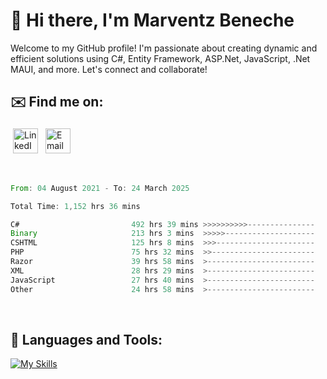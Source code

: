# 👋 Hi there, I'm Marventz Beneche

Welcome to my GitHub profile! I'm passionate about creating dynamic and efficient solutions using C#, Entity Framework, ASP.Net, JavaScript, .Net MAUI, and more. Let's connect and collaborate!

## ✉️ Find me on:
 <a href="https://linkedin.com/in/benechem" target="_blank" rel="noopener noreferrer"> <img src="https://icons.iconarchive.com/icons/limav/flat-gradient-social/512/Linkedin-icon.png" alt="LinkedIn" height="40" style="vertical-align:top; margin:4px"></a>
 <a href="mailto:info@benechem.co"> <img src="https://icons.iconarchive.com/icons/dtafalonso/android-lollipop/512/Gmail-icon.png" alt="Email" height="40" style="vertical-align:top; margin:4px"></a>
</p>

<br/>
<!--START_SECTION:waka-->

```rust
From: 04 August 2021 - To: 24 March 2025

Total Time: 1,152 hrs 36 mins

C#                         492 hrs 39 mins >>>>>>>>>>---------------   41.84 %
Binary                     213 hrs 3 mins  >>>>>--------------------   18.09 %
CSHTML                     125 hrs 8 mins  >>>----------------------   10.63 %
PHP                        75 hrs 32 mins  >>-----------------------   06.42 %
Razor                      39 hrs 58 mins  >------------------------   03.39 %
XML                        28 hrs 29 mins  >------------------------   02.42 %
JavaScript                 27 hrs 40 mins  >------------------------   02.35 %
Other                      24 hrs 58 mins  >------------------------   02.12 %
```

<!--END_SECTION:waka-->
<br />

## 🧰 Languages and Tools:

[![My Skills](https://skillicons.dev/icons?i=js,html,css,cs,java,php,mysql,dotnet,bootstrap,visualstudio,vscode,androidstudio,azure,xd,wordpress,raspberrypi)](https://skillicons.dev)
<br />

